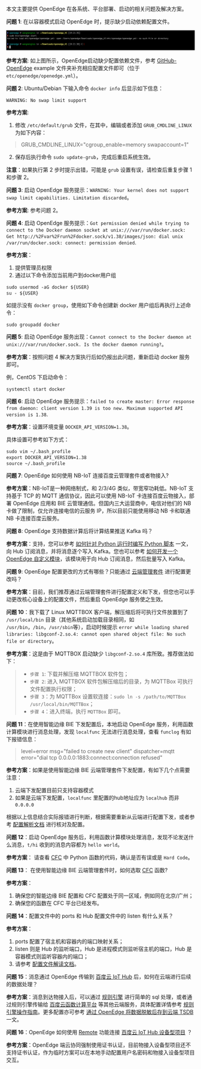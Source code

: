 本文主要提供 OpenEdge 在各系统、平台部署、启动的相关问题及解决方案。

**问题 1**: 在以容器模式启动 OpenEdge 时，提示缺少启动依赖配置文件。

![图片](../images/faq/docker-engine-conf-miss.png)

**参考方案**: 如上图所示，OpenEdge启动缺少配置依赖文件，参考 [GitHub-OpenEdge](https://github.com/baidu/openedge) example 文件夹补充相应配置文件即可（位于 `etc/openedge/openedge.yml`）。

**问题 2**: Ubuntu/Debian 下输入命令 `docker info` 后显示如下信息：

```
WARNING: No swap limit support
```

**参考方案**:

1. 修改 `/etc/default/grub` 文件，在其中，编辑或者添加 `GRUB_CMDLINE_LINUX` 为如下内容：
> GRUB_CMDLINE_LINUX="cgroup_enable=memory swapaccount=1"

2. 保存后执行命令 `sudo update-grub`，完成后重启系统生效。

**注意**：如果执行第 2 步时提示出错，可能是 `grub` 设置有误，请检查后重复步骤 1 和步骤 2。

**问题 3**: 启动 OpenEdge 服务提示：`WARNING: Your kernel does not support swap limit capabilities. Limitation discarded`。

**参考方案**: 参考问题 2。

**问题 4**: 启动 OpenEdge 服务提示：`Got permission denied while trying to connect to the Docker daemon socket at unix:///var/run/docker.sock: Get http://%2Fvar%2Frun%2Fdocker.sock/v1.38/images/json: dial unix /var/run/docker.sock: connect: permission denied`.

**参考方案**：

1. 提供管理员权限
2. 通过以下命令添加当前用户到docker用户组

```shell
sudo usermod -aG docker ${USER}
su - ${USER}
``` 

如提示没有 `docker group`，使用如下命令创建新 docker 用户组后再执行上述命令：

```shell
sudo groupadd docker
```

**问题 5**: 启动 OpenEdge 服务出现：`Cannot connect to the Docker daemon at unix:///var/run/docker.sock. Is the docker daemon running?`。

**参考方案**：按照问题 4 解决方案执行后如仍报出此问题，重新启动 docker 服务即可。

例，CentOS 下启动命令：

```shell
systemctl start docker
```

**问题 6**: 启动 OpenEdge 服务提示：`failed to create master: Error response from daemon: client version 1.39 is too new. Maximum supported API version is 1.38`.

**参考方案**：设置环境变量 `DOCKER_API_VERSION=1.38`。

具体设置可参考如下方式：

```shell
sudo vim ~/.bash_profile
export DOCKER_API_VERSION=1.38
source ~/.bash_profile
```

**问题 7**: OpenEdge 如何使用 NB-IoT 连接百度云管理套件或者物接入?

**参考方案**：NB-IoT是一种网络制式，和 2/3/4G 类似，带宽窄功耗低。NB-IoT 支持基于 TCP 的 MQTT 通信协议，因此可以使用 NB-IoT 卡连接百度云物接入，部署 OpenEdge 应用和 BIE 云管理通信。但国内三大运营商中，电信对他们的 NB 卡做了限制，仅允许连接电信的云服务 IP，所以目前只能使用移动 NB 卡和联通 NB 卡连接百度云服务。

**问题 8**: OpenEdge 支持数据计算后将计算结果推送 Kafka 吗？

**参考方案**：支持，您可以参考 [如何针对 Python 运行时编写 Python 脚本](https://github.com/baidu/openedge/blob/master/doc/zh-cn/customize/How-to-write-a-python-script-for-python-runtime.md) 一文，向 Hub 订阅消息，并将消息逐个写入 Kafka。您也可以参考 [如何开发一个 OpenEdge 自定义模块](customize/How-to-develop-a-customize-module-for-OpenEdge.md)，该模块用于向 Hub 订阅消息，然后批量写入 Kafka。

**问题 9**: OpenEdge 配置更改的方式有哪些？只能通过 [云端管理套件](https://cloud.baidu.com/product/bie.html) 进行配置更改吗？

**参考方案**：目前，我们推荐通过云端管理套件进行配置定义和下发，但您也可以手动更改核心设备上的配置文件，然后重启 OpenEdge 服务使之生效。

**问题 10**：我下载了 Linux MQTTBOX 客户端，解压缩后将可执行文件放置到了 `/usr/local/bin` 目录（其他系统启动加载目录相同，如 `/usr/bin`，`/bin`，`/usr/sbin`等），启动时候提示 `error while loading shared libraries: libgconf-2.so.4: cannot open shared object file: No such file or directory`。

**参考方案**：这是由于 MQTTBOX 启动缺少 `libgconf-2.so.4` 库所致。推荐做法如下：

> + `步骤 1`: 下载并解压缩 MQTTBOX 软件包；
> + `步骤 2`: 进入 MQTTBOX 软件包解压缩后的目录，为 MQTTBox 可执行文件配置执行权限；
> + `步骤 3`：为 MQTTBox 设置软连接：`sudo ln -s /path/to/MQTTBox /usr/local/bin/MQTTBox`；
> + `步骤 4`：进入终端，执行 `MQTTBox` 即可。

**问题 11**：在使用智能边缘 BIE 下发配置后，本地启动 OpenEdge 服务，利用函数计算模块进行消息处理，发现 `localfunc` 无法进行消息处理，查看 `funclog` 有如下报错信息：

> level=error msg="failed to create new client" dispatcher=mqtt error="dial tcp 0.0.0.0:1883:connect:connection refused"

**参考方案**：如果是使用智能边缘 BIE 云端管理套件下发配置，有如下几个点需要注意：

1. 云端下发配置目前只支持容器模式
2. 如果是云端下发配置，`localfunc` 里配置的hub地址应为 `localhub` 而非 `0.0.0.0`

根据以上信息结合实际报错进行判断，根据需要重新从云端进行配置下发，或者参考 [配置解析文档](./tutorials/Config-interpretation.md) 进行核对及配置。

**问题 12**：启动 OpenEdge 服务后，利用函数计算模块处理消息，发现不论发送什么消息，`t/hi` 收到的消息内容都为 `hello world`。

**参考方案**： 请查看 [CFC](https://cloud.baidu.com/product/cfc.html) 中 Python 函数的代码，确认是否有误或是 `Hard Code`。

**问题 13**： 在使用智能边缘 BIE 云端管理套件时，如何选取 [CFC](https://cloud.baidu.com/product/cfc.html) 函数?

**参考方案**： 
1. 确保您的智能边缘 BIE 配置和 CFC 配置处于同一区域，例如同在北京/广州；
2. 确保您的函数在 CFC 平台已经发布。

**问题 14**：配置文件中的 ports 和 Hub 配置文件中的 listen 有什么关系？

**参考方案**：
1. ports 配置了宿主机和容器内的端口映射关系；
2. listen 则是 Hub 的监听端口，Hub 是进程模式则监听宿主机的端口，Hub 是容器模式则监听容器内的端口；
3. 请参考 [配置文件解读文档](./tutorials/Config-interpretation.md)。

**问题 15**：消息通过 OpenEdge 传输到 [百度云 IoT Hub](https://cloud.baidu.com/product/iot.html) 后，如何在云端进行后续的数据处理？

**参考方案**：消息到达物接入后，可以通过 [规则引擎](https://cloud.baidu.com/product/re.html) 进行简单的 sql 处理，或者通过规则引擎传输给 [百度云函数计算平台](https://cloud.baidu.com/product/cfc.html) 等其他云端服务，具体配置详情参考 [规则引擎操作指南](https://cloud.baidu.com/doc/RE/GUIGettingStarted.html#.E6.93.8D.E4.BD.9C.E5.87.86.E5.A4.87)。更多配置亦可参考 [通过 OpenEdge 将数据脱敏后存到云端 TSDB](practice/Write-data-to-TSDB-with-OpenEdge.md) 一文。

**问题 16**：OpenEdge 如何使用 [Remote](./tutorials/Message-synchronize-with-iothub-through-remote-module.md) 功能连接 [百度云 IoT Hub 设备型项目](https://cloud.baidu.com/doc/IOT/GettingStarted.html#.E5.88.9B.E5.BB.BA.E7.89.A9.E6.A8.A1.E5.9E.8B) ？

**参考方案**：OpenEdge 端云协同强制使用证书认证，目前物接入设备型项目还不支持证书认证，作为临时方案可以在本地手动配置用户名密码和物接入设备型项目交互。